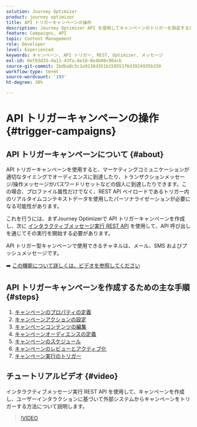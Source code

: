 ```yaml
---
solution: Journey Optimizer
product: journey optimizer
title: API トリガーキャンペーンの操作
description: Journey Optimizer API を使用してキャンペーンのトリガーを設定する方法を説明します。
feature: Campaigns, API
topic: Content Management
role: Developer
level: Experienced
keywords: キャンペーン, API トリガー, REST, Optimizer, メッセージ
exl-id: 0ef03d33-da11-43fa-8e10-8e4b80c90acb
source-git-commit: 1bdba8c5c1a9238d351b159551f6d3924935b339
workflow-type: tm+mt
source-wordcount: '193'
ht-degree: 30%

---
```



# API トリガーキャンペーンの操作 {#trigger-campaigns}

## API トリガーキャンペーンについて {#about}

API トリガーキャンペーンを使用すると、マーケティングコミュニケーションが適切なタイミングでオーディエンスに到達したり、トランザクションメッセージ/操作メッセージがパスワードリセットなどの個人に到達したりできます。この場合、プロファイル属性だけでなく、REST API ペイロードであるトリガー内のリアルタイムコンテキストデータを使用したパーソナライゼーションが必要になる可能性があります。

これを行うには、まずJourney Optimizerで API トリガーキャンペーンを作成し、次に [ インタラクティブメッセージ実行 REST API](https://developer.adobe.com/journey-optimizer-apis/references/messaging/#tag/execution) を使用して、API 呼び出しを通じてその実行を開始する必要があります。

API トリガー型キャンペーンで使用できるチャネルは、メール、SMS およびプッシュメッセージです。

➡️ [この機能について詳しくは、ビデオを参照してください](#video)

## API トリガーキャンペーンを作成するための主な手順 {#steps}

1. [キャンペーンのプロパティの定義](api-triggered-campaign-properties.md)
1. [キャンペーンアクションの設定](api-triggered-campaign-action.md)
1. [キャンペーンコンテンツの編集](api-triggered-campaign-content.md)
1. [キャンペーンオーディエンスの定義](api-triggered-campaign-audience.md)
1. [キャンペーンのスケジュール](api-triggered-campaign-schedule.md)
1. [キャンペーンのレビューとアクティブ化](review-activate-api-triggered-campaign.md)
1. [キャンペーン実行のトリガー](trigger-campaigns.md)

## チュートリアルビデオ {#video}

インタラクティブメッセージ実行 REST API を使用して、キャンペーンを作成し、ユーザーインタラクションに基づいて外部システムからキャンペーンをトリガーする方法について説明します。

>[!VIDEO](https://video.tv.adobe.com/v/3425358?quality=12)
